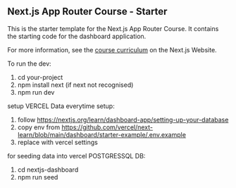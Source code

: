 ## Next.js App Router Course - Starter

This is the starter template for the Next.js App Router Course. It contains the starting code for the dashboard application.

For more information, see the [course curriculum](https://nextjs.org/learn) on the Next.js Website.


To run the dev:

1. cd your-project
2. npm install next (if next not recognised)
3. npm run dev


setup VERCEL Data everytime setup:
1. follow https://nextjs.org/learn/dashboard-app/setting-up-your-database
2. copy env from https://github.com/vercel/next-learn/blob/main/dashboard/starter-example/.env.example
3. replace with vercel settings

for seeding data into vercel POSTGRESSQL DB:
1. cd nextjs-dashboard
2. npm run seed